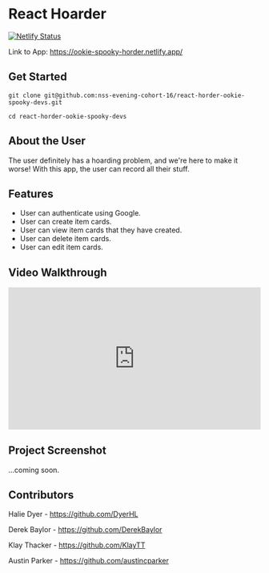 # React Hoarder

[![Netlify Status](https://api.netlify.com/api/v1/badges/4ba1c3ec-0ac4-4869-b3f5-edc3d4e7779d/deploy-status)](https://app.netlify.com/sites/ookie-spooky-horder/deploys)

Link to App: https://ookie-spooky-horder.netlify.app/

## Get Started 

```
git clone git@github.com:nss-evening-cohort-16/react-horder-ookie-spooky-devs.git

cd react-horder-ookie-spooky-devs

```

## About the User

The user definitely has a hoarding problem, and we're here to make it worse! With this app, the user can record all their stuff.

## Features 

- User can authenticate using Google.
- User can create item cards.
- User can view item cards that they have created.
- User can delete item cards.
- User can edit item cards.

## Video Walkthrough

<div style="position: relative; padding-bottom: 56.25%; height: 0;"><iframe src="https://www.loom.com/embed/ba0470beb3b148e88fce9bff4e6a01a7" frameborder="0" webkitallowfullscreen mozallowfullscreen allowfullscreen style="position: absolute; top: 0; left: 0; width: 100%; height: 100%;"></iframe></div>

## Project Screenshot

...coming soon.

## Contributors

Halie Dyer - https://github.com/DyerHL

Derek Baylor - https://github.com/DerekBaylor

Klay Thacker - https://github.com/KlayTT

Austin Parker - https://github.com/austincparker
